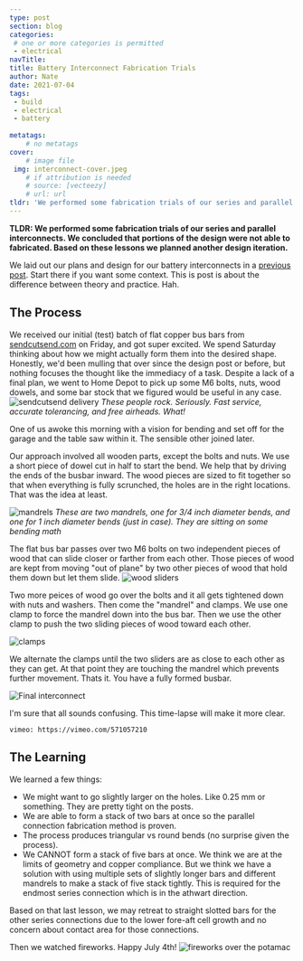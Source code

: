 ```yaml
---
type: post
section: blog
categories: 
 # one or more categories is permitted
 - electrical
navTitle: 
title: Battery Interconnect Fabrication Trials
author: Nate
date: 2021-07-04
tags:
 - build
 - electrical
 - battery
 
metatags:
	# no metatags
cover: 
	# image file
 img: interconnect-cover.jpeg
	# if attribution is needed
	# source: [vecteezy]
	# url: url
tldr: 'We performed some fabrication trials of our series and parallel interconnects.  We concluded that portions of the design were not able to fabricated.  Based on these lessons we planned another design iteration.'
---
```

**TLDR: We performed some fabrication trials of our series and parallel interconnects.  We concluded that portions of the design were not able to fabricated.  Based on these lessons we planned another design iteration.**

We laid out our plans and design for our battery interconnects in a [previous post](/blog/2021-6-26-battery-interconnect-design/battery-interconnect-design).  Start there if you want some context.  This is post is about the difference between theory and practice.  Hah.  

## The Process

We received our initial (test) batch of flat copper bus bars from [sendcutsend.com](http://sendcutsend.com) on Friday, and got super excited.  We spend Saturday thinking about how we might actually form them into the desired shape.  Honestly, we'd been mulling that over since the design post or before, but nothing focuses the thought like the immediacy of a task.  Despite a lack of a final plan, we went to Home Depot to pick up some M6 bolts, nuts, wood dowels, and some bar stock that we figured would be useful in any case.
![sendcutsend delivery](sendcutsend.jpeg)
_These people rock.  Seriously.  Fast service, accurate tolerancing, and free airheads.  What!_

One of us awoke this morning with a vision for bending and set off for the garage and the table saw within it.  The sensible other joined later.

Our approach involved all wooden parts, except the bolts and nuts.  We use a short piece of dowel cut in half to start the bend.  We help that by driving the ends of the busbar inward.  The wood pieces are sized to fit together so that when everything is fully scrunched, the holes are in the right locations.  That was the idea at least.

![mandrels](mandrels.jpeg)
_These are two mandrels, one for 3/4 inch diameter bends, and one for 1 inch diameter bends (just in case).  They are sitting on some bending math_

The flat bus bar passes over two M6 bolts on two independent pieces of wood that can slide closer or farther from each other.  Those pieces of wood are kept from moving "out of plane" by two other pieces of wood that hold them down but let them slide.
![wood sliders](wood-bolt.jpeg)

Two more peices of wood go over the bolts and it all gets tightened down with nuts and washers.  Then come the "mandrel" and clamps.  We use one clamp to force the mandrel down into the bus bar.  Then we use the other clamp to push the two sliding pieces of wood toward each other.

![clamps](clamps.jpeg)

We alternate the clamps until the two sliders are as close to each other as they can get.  At that point they are touching the mandrel which prevents further movement.  Thats it.  You have a fully formed busbar.  

![Final interconnect](interconnect-installed.jpeg)

I'm sure that all sounds confusing.  This time-lapse will make it more clear.

`vimeo: https://vimeo.com/571057210`

## The Learning

We learned a few things:

- We might want to go slightly larger on the holes.  Like 0.25 mm or something.  They are pretty tight on the posts.
- We are able to form a stack of two bars at once so the parallel connection fabrication method is proven.
- The process produces triangular vs round bends (no surprise given the process).
- We CANNOT form a stack of five bars at once.  We think we are at the limits of geometry and copper compliance.  But we think we have a solution with using multiple sets of slightly longer bars and different mandrels to make a stack of five stack tightly.  This is required for the endmost series connection which is in the athwart direction.

Based on that last lesson, we may retreat to straight slotted bars for the other series connections due to the lower fore-aft cell growth and no concern about contact area for those connections.

Then we watched fireworks.  Happy July 4th!
![fireworks over the potamac](fireworks.jpg)